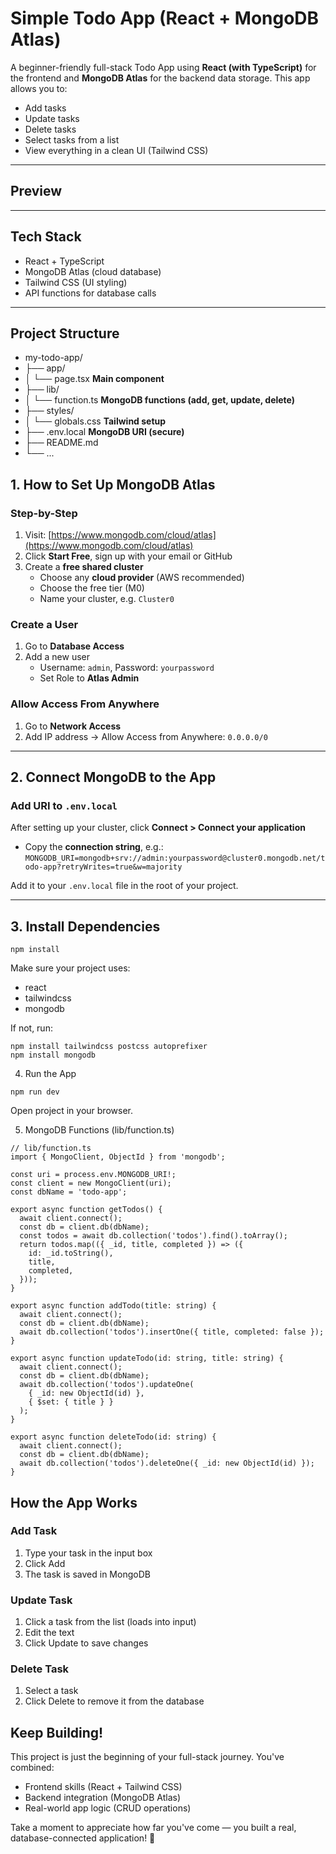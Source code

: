# Simple Todo App (React + MongoDB Atlas)

A beginner-friendly full-stack Todo App using **React (with TypeScript)** for the frontend and **MongoDB Atlas** for the backend data storage. This app allows you to:

- Add tasks
- Update tasks
- Delete tasks
- Select tasks from a list
- View everything in a clean UI (Tailwind CSS)

---

## Preview

---

## Tech Stack

- React + TypeScript
- MongoDB Atlas (cloud database)
- Tailwind CSS (UI styling)
- API functions for database calls

---

## Project Structure
- my-todo-app/
-  ├── app/
-  │ └── page.tsx **Main component**
-  ├── lib/
-  │ └── function.ts **MongoDB functions (add, get, update, delete)**
-  ├── styles/
-  │ └── globals.css **Tailwind setup**
-  ├── .env.local **MongoDB URI (secure)**
-  ├── README.md
-  └── ...

## 1. How to Set Up MongoDB Atlas

### Step-by-Step

1. Visit: [https://www.mongodb.com/cloud/atlas](https://www.mongodb.com/cloud/atlas)  
2. Click **Start Free**, sign up with your email or GitHub  
3. Create a **free shared cluster**  
   - Choose any **cloud provider** (AWS recommended)
   - Choose the free tier (M0)
   - Name your cluster, e.g. `Cluster0`

### Create a User

1. Go to **Database Access**  
2. Add a new user  
   - Username: `admin`, Password: `yourpassword`
   - Set Role to **Atlas Admin**

### Allow Access From Anywhere

1. Go to **Network Access**  
2. Add IP address → Allow Access from Anywhere: `0.0.0.0/0`

---

## 2. Connect MongoDB to the App

### Add URI to `.env.local`

After setting up your cluster, click **Connect > Connect your application**  
- Copy the **connection string**, e.g.:
`MONGODB_URI=mongodb+srv://admin:yourpassword@cluster0.mongodb.net/todo-app?retryWrites=true&w=majority`

Add it to your `.env.local` file in the root of your project.

---

## 3. Install Dependencies

```
npm install
```

Make sure your project uses:
- react
- tailwindcss
- mongodb

If not, run:
```
npm install tailwindcss postcss autoprefixer
npm install mongodb
```

4. Run the App
```
npm run dev
```
Open project in your browser.

5. MongoDB Functions (lib/function.ts)
```
// lib/function.ts
import { MongoClient, ObjectId } from 'mongodb';

const uri = process.env.MONGODB_URI!;
const client = new MongoClient(uri);
const dbName = 'todo-app';

export async function getTodos() {
  await client.connect();
  const db = client.db(dbName);
  const todos = await db.collection('todos').find().toArray();
  return todos.map(({ _id, title, completed }) => ({
    id: _id.toString(),
    title,
    completed,
  }));
}

export async function addTodo(title: string) {
  await client.connect();
  const db = client.db(dbName);
  await db.collection('todos').insertOne({ title, completed: false });
}

export async function updateTodo(id: string, title: string) {
  await client.connect();
  const db = client.db(dbName);
  await db.collection('todos').updateOne(
    { _id: new ObjectId(id) },
    { $set: { title } }
  );
}

export async function deleteTodo(id: string) {
  await client.connect();
  const db = client.db(dbName);
  await db.collection('todos').deleteOne({ _id: new ObjectId(id) });
}
```

## How the App Works
### Add Task
1. Type your task in the input box
2. Click Add
3. The task is saved in MongoDB

### Update Task
1. Click a task from the list (loads into input)
2. Edit the text
3. Click Update to save changes

### Delete Task
1. Select a task
2. Click Delete to remove it from the database

## Keep Building!

This project is just the beginning of your full-stack journey. You've combined:

- Frontend skills (React + Tailwind CSS)
- Backend integration (MongoDB Atlas)
- Real-world app logic (CRUD operations)

Take a moment to appreciate how far you've come — you built a real, database-connected application! 🎉
